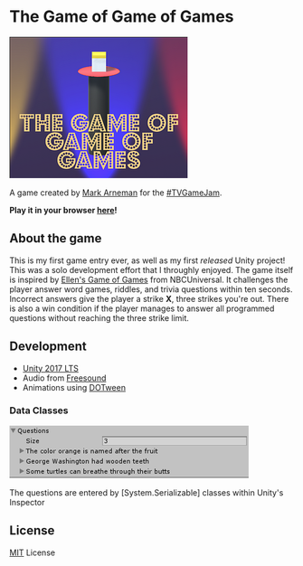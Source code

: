 # The Game of Game of Games

![The Game of Game of Games Logo](./Documentation/images/logo.png)

A game created by [Mark Arneman](https://arneman.me) for the [#TVGameJam](https://itch.io/jam/tvgamejam).

**Play it in your browser [here](https://bearlikelion.itch.io/the-game-of-game-of-games)!**

## About the game

This is my first game entry ever, as well as my first *released* Unity project! This was a solo development effort that I throughly enjoyed. The game itself is inspired by [Ellen's Game of Games](https://www.nbc.com/ellens-game-of-games) from NBCUniversal. It challenges the player answer word games, riddles, and trivia questions within ten seconds. Incorrect answers give the player a strike **X**, three strikes you're out. There is also a win condition if the player manages to answer all programmed questions without reaching the three strike limit.

## Development

* [Unity 2017 LTS](https://unity3d.com/)
* Audio from [Freesound](https://freesound.org/)
* Animations using [DOTween](http://dotween.demigiant.com/)

### Data Classes

![Data Classes](./Documentation/images/dataclass.png)

The questions are entered by [System.Serializable] classes within Unity's Inspector

## License
[MIT](./LICENSE.md) License